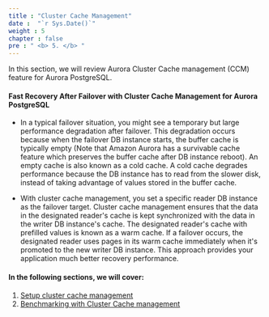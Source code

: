 ```yaml
---
title : "Cluster Cache Management"
date :  "`r Sys.Date()`" 
weight : 5 
chapter : false
pre : " <b> 5. </b> "
---
```


In this section, we will review Aurora Cluster Cache management (CCM) feature for Aurora PostgreSQL.
#### Fast Recovery After Failover with Cluster Cache Management for Aurora PostgreSQL
- In a typical failover situation, you might see a temporary but large performance degradation after failover. This degradation occurs because when the failover DB instance starts, the buffer cache is typically empty (Note that Amazon Aurora has a survivable cache  feature which preserves the buffer cache after DB instance reboot). An empty cache is also known as a cold cache. A cold cache degrades performance because the DB instance has to read from the slower disk, instead of taking advantage of values stored in the buffer cache.

- With cluster cache management, you set a specific reader DB instance as the failover target. Cluster cache management ensures that the data in the designated reader's cache is kept synchronized with the data in the writer DB instance's cache. The designated reader's cache with prefilled values is known as a warm cache. If a failover occurs, the designated reader uses pages in its warm cache immediately when it's promoted to the new writer DB instance. This approach provides your application much better recovery performance.

#### In the following sections, we will cover:
 1. [Setup cluster cache management](5-1-setupclustercachemanagement/)
 2. [Benchmarking with Cluster Cache management](5-2-benchmarkingwithclustercachemanagement/)
 